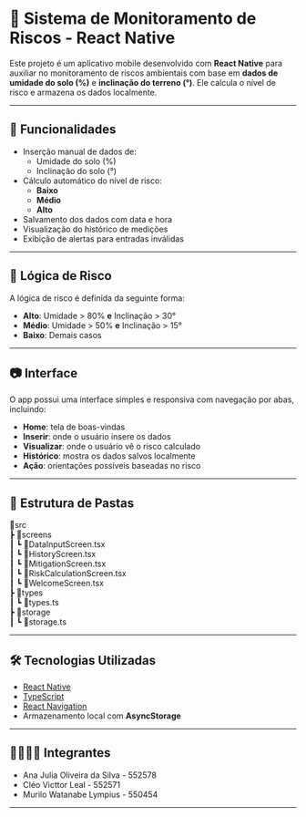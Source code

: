 # 🌱 Sistema de Monitoramento de Riscos - React Native
Este projeto é um aplicativo mobile desenvolvido com **React Native** para auxiliar no monitoramento de riscos ambientais com base em **dados de umidade do solo (%)** e **inclinação do terreno (°)**. Ele calcula o nível de risco e armazena os dados localmente.

---

## 📱 Funcionalidades

- Inserção manual de dados de:
  - Umidade do solo (%)
  - Inclinação do solo (°)
- Cálculo automático do nível de risco:
  - **Baixo**
  - **Médio**
  - **Alto**
- Salvamento dos dados com data e hora
- Visualização do histórico de medições
- Exibição de alertas para entradas inválidas

---

## 🧠 Lógica de Risco

A lógica de risco é definida da seguinte forma:

- **Alto**: Umidade > 80% **e** Inclinação > 30°
- **Médio**: Umidade > 50% **e** Inclinação > 15°
- **Baixo**: Demais casos

---

## 📷 Interface

O app possui uma interface simples e responsiva com navegação por abas, incluindo:

- **Home**: tela de boas-vindas
- **Inserir**: onde o usuário insere os dados
- **Visualizar**: onde o usuário vê o risco calculado
- **Histórico**: mostra os dados salvos localmente
- **Ação**: orientações possíveis baseadas no risco

---

## 📁 Estrutura de Pastas
📂src<br>
┣ 📂screens<br>
┃ ┗ 📄DataInputScreen.tsx<br>
┃ ┗ 📄HistoryScreen.tsx<br>
┃ ┗ 📄MitigationScreen.tsx<br>
┃ ┗ 📄RiskCalculationScreen.tsx<br>
┃ ┗ 📄WelcomeScreen.tsx<br>
┣ 📂types<br>
┃ ┗ 📄types.ts<br>
┣ 📂storage<br>
┃ ┗ 📄storage.ts<br>

---

## 🛠 Tecnologias Utilizadas

- [React Native](https://reactnative.dev/)
- [TypeScript](https://www.typescriptlang.org/)
- [React Navigation](https://reactnavigation.org/)
- Armazenamento local com **AsyncStorage**
---

## 🙍‍♀️🙍‍♂️ Integrantes

- Ana Julia Oliveira da Silva - 552578
- Cléo Victtor Leal - 552571
- Murilo Watanabe Lympius - 550454
---